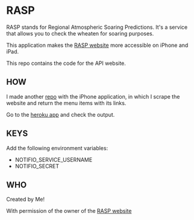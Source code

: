 RASP
====

RASP stands for Regional Atmospheric Soaring Predictions. It's a service that allows you to check the wheaten for soaring purposes. 

This application makes the [RASP website](http://rasp.kzc.nl/) more accessible on iPhone and iPad.

This repo contains the code for the API website.

HOW
---

I made another [repo](http://github.com/fousa/rasp) with the iPhone application, in which I scrape the website and return the menu items with its links.

Go to the [heroku app](http://rasp.heroku.com/menu) and check the output.

KEYS
----

Add the following environment variables:

- NOTIFIO\_SERVICE\_USERNAME
- NOTIFIO\_SECRET

WHO
---

Created by Me!

With permission of the owner of the [RASP website](http://rasp.kzc.nl/)

